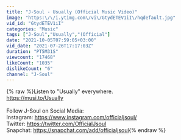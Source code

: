 ```yaml
---
title: "J-Soul - Usually (Official Music Video)"
image: "https:\/\/i.ytimg.com\/vi\/GtydETEV1iI\/hqdefault.jpg"
vid_id: "GtydETEV1iI"
categories: "Music"
tags: ["J-Soul","Usually","(Official"]
date: "2021-10-05T07:59:05+03:00"
vid_date: "2021-07-26T17:17:03Z"
duration: "PT5M31S"
viewcount: "17468"
likeCount: "1035"
dislikeCount: "6"
channel: "J-Soul"
---
```

{% raw %}Listen to &quot;Usually&quot; everywhere.<br /><a rel="nofollow" target="blank" href="https://musi.to/Usually">https://musi.to/Usually</a><br /><br />Follow J-Soul on Social Media:<br />Instagram: <a rel="nofollow" target="blank" href="https://www.instagram.com/officialjsoul/">https://www.instagram.com/officialjsoul/</a><br />Twitter: <a rel="nofollow" target="blank" href="https://twitter.com/OfficialJsoul">https://twitter.com/OfficialJsoul</a><br />Snapchat: <a rel="nofollow" target="blank" href="https://snapchat.com/add/officialjsoul">https://snapchat.com/add/officialjsoul</a>{% endraw %}
